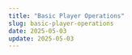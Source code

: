 ```yaml
---
title: "Basic Player Operations"
slug: basic-player-operations
date: 2025-05-03
update: 2025-05-03
---
```

